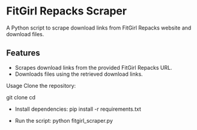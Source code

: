 <h1>FitGirl Repacks Scraper</h1>
A Python script to scrape download links from FitGirl Repacks website and download files.

Features
--------
- Scrapes download links from the provided FitGirl Repacks URL.
- Downloads files using the retrieved download links.


Usage
Clone the repository:

git clone <repository-url>
cd <repository-directory>

- Install dependencies:
pip install -r requirements.txt

- Run the script:
python fitgirl_scraper.py